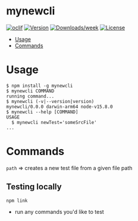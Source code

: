 mynewcli
========



[![oclif](https://img.shields.io/badge/cli-oclif-brightgreen.svg)](https://oclif.io)
[![Version](https://img.shields.io/npm/v/mynewcli.svg)](https://npmjs.org/package/mynewcli)
[![Downloads/week](https://img.shields.io/npm/dw/mynewcli.svg)](https://npmjs.org/package/mynewcli)
[![License](https://img.shields.io/npm/l/mynewcli.svg)](https://github.com/charlottebrf/mynewcli/blob/master/package.json)

<!-- toc -->
* [Usage](#usage)
* [Commands](#commands)
<!-- tocstop -->
# Usage
<!-- usage -->
```sh-session
$ npm install -g mynewcli
$ mynewcli COMMAND
running command...
$ mynewcli (-v|--version|version)
mynewcli/0.0.0 darwin-arm64 node-v15.8.0
$ mynewcli --help [COMMAND]
USAGE
  $ mynewcli newTest='someSrcFile' 
...
```
<!-- usagestop -->
# Commands
`path` => creates a new test file from a given file path


## Testing locally
`npm link`
* run any commands you'd like to test